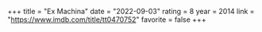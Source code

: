 +++
title = "Ex Machina"
date = "2022-09-03"
rating = 8
year = 2014
link = "https://www.imdb.com/title/tt0470752"
favorite = false
+++
